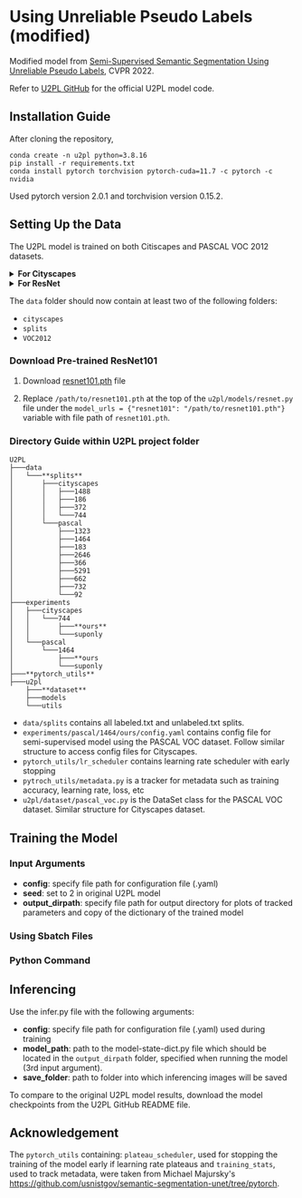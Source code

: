 # Using Unreliable Pseudo Labels (modified)

Modified model from [Semi-Supervised Semantic Segmentation Using Unreliable Pseudo Labels](https://arxiv.org/abs/2203.03884), CVPR 2022.

Refer to [U2PL GitHub](https://github.com/ponoma1202/U2PL_copy/blob/main/README.md) for the official U2PL model code. 

## Installation Guide
After cloning the repository,
```
conda create -n u2pl python=3.8.16
pip install -r requirements.txt
conda install pytorch torchvision pytorch-cuda=11.7 -c pytorch -c nvidia
```
Used pytorch version 2.0.1 and torchvision version 0.15.2.

## Setting Up the Data
The U2PL model is trained on both Citiscapes and PASCAL VOC 2012 datasets.

<details>
  <summary><b>For Cityscapes</b></summary>

1. Download [leftImg8bit_trainvaltest.zip](https://www.cityscapes-dataset.com/downloads/)

2. Download [gtFine.zip](https://drive.google.com/file/d/10tdElaTscdhojER_Lf7XlytiyAkk7Wlg/view?usp=sharing) from Google Drive

3. Unzip `gtFine` and `leftImg8bit_trainvaltest` into a new folder named `citiscapes`. 

4. Move `citiscapes` folder into `data` folder.

Note: both `gtFine` and `leftImg8bit_trainvaltest` contain:
  - `train`
  - `test`
  - `val`

</details>

<details>
  <summary><b>For ResNet</b></summary>

1. Download the dataset from [Kaggle](https://www.kaggle.com/datasets/huanghanchina/pascal-voc-2012/code)

2. Download [SegmentationClassAug.zip](https://www.dropbox.com/s/oeu149j8qtbs1x0/SegmentationClassAug.zip?dl=0)

3. Unzip the `archive.zip` file into `data`. Unzipped file should be called `VOC2012`.

4. Move `SegmentationClassAug` into the VOC2012 folder.

The path to the `VOC2012` should be `U2PL/data/VOC2012`. File directory should look like this:
- `data/VOC2012`
    - `Annotations`
    - `ImageSets`
    - `JPEGImages`
    - `SegmentationClass`
    - `SegmentationClassAug`
    - `SegmentationObject`

</details>

The `data` folder should now contain at least two of the following folders:
- `cityscapes`
- `splits`
- `VOC2012`

### Download Pre-trained ResNet101

1. Download [resnet101.pth](https://drive.google.com/file/d/1nzSX8bX3zoRREn6WnoEeAPbKYPPOa-3Y/view?usp=sharing) file

2. Replace `/path/to/resnet101.pth` at the top of the `u2pl/models/resnet.py` file under the `model_urls = {"resnet101": "/path/to/resnet101.pth"}` variable with file path of `resnet101.pth`.

### Directory Guide within U2PL project folder
```angular2html
U2PL
├───data
│   └───**splits**
│       ├───cityscapes
│       │   ├───1488
│       │   ├───186
│       │   ├───372
│       │   └───744
│       └───pascal
│           ├───1323
│           ├───1464
│           ├───183
│           ├───2646
│           ├───366
│           ├───5291
│           ├───662
│           ├───732
│           └───92
├───experiments
│   ├───cityscapes
│   │   └───744
│   │       ├───**ours**
│   │       └───suponly
│   └───pascal
│       └───1464
│           ├───**ours
│           └───suponly
├───**pytorch_utils**
├───u2pl
    ├───**dataset**
    ├───models
    └───utils

```

- `data/splits` contains all labeled.txt and unlabeled.txt splits.
- `experiments/pascal/1464/ours/config.yaml` contains config file for semi-supervised model using the PASCAL VOC dataset. Follow similar structure to access config files for Cityscapes.
- `pytorch_utils/lr_scheduler` contains learning rate scheduler with early stopping
- `pytroch_utils/metadata.py` is a tracker for metadata such as training accuracy, learning rate, loss, etc
- `u2pl/dataset/pascal_voc.py` is the DataSet class for the PASCAL VOC dataset. Similar structure for Cityscapes dataset.

## Training the Model

### Input Arguments
- **config**: specify file path for configuration file (.yaml)
- **seed**: set to 2 in original U2PL model
- **output_dirpath**: specify file path for output directory for plots of tracked parameters and copy of the dictionary of the trained model

### Using Sbatch Files

### Python Command


## Inferencing
Use the infer.py file with the following arguments:
- **config**: specify file path for configuration file (.yaml) used during training
- **model_path**: path to the model-state-dict.py file which should be located in the `output_dirpath` folder, specified when running the model (3rd input argument).
- **save_folder**: path to folder into which inferencing images will be saved

To compare to the original U2PL model results, download the model checkpoints from the U2PL GitHub README file.

## Acknowledgement

The `pytorch_utils` containing: `plateau_scheduler`, used for stopping the training of the model early if learning rate plateaus
and `training_stats`, used to track metadata, were taken from Michael Majursky's https://github.com/usnistgov/semantic-segmentation-unet/tree/pytorch.
